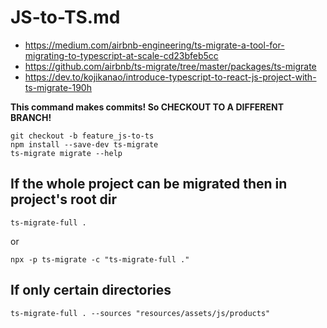 # JS-to-TS.md

* https://medium.com/airbnb-engineering/ts-migrate-a-tool-for-migrating-to-typescript-at-scale-cd23bfeb5cc
* https://github.com/airbnb/ts-migrate/tree/master/packages/ts-migrate
* https://dev.to/kojikanao/introduce-typescript-to-react-js-project-with-ts-migrate-190h

**This command makes commits! So CHECKOUT TO A DIFFERENT BRANCH!**

```shell
git checkout -b feature_js-to-ts
npm install --save-dev ts-migrate
ts-migrate migrate --help
```

## If the whole project can be migrated then in project's root dir

```shell
ts-migrate-full .
```
or
```shell
npx -p ts-migrate -c "ts-migrate-full ."
```

## If only certain directories

```shell
ts-migrate-full . --sources "resources/assets/js/products"
```
